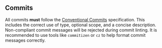 ## Commits

All commits **must** follow the [Conventional Commits](https://www.conventionalcommits.org/) specification. This includes the correct use of type, optional scope, and a concise description. Non-compliant commit messages will be rejected during commit linting.
It is recommended to use tools like `commitizen` or `cz` to help format commit messages correctly.